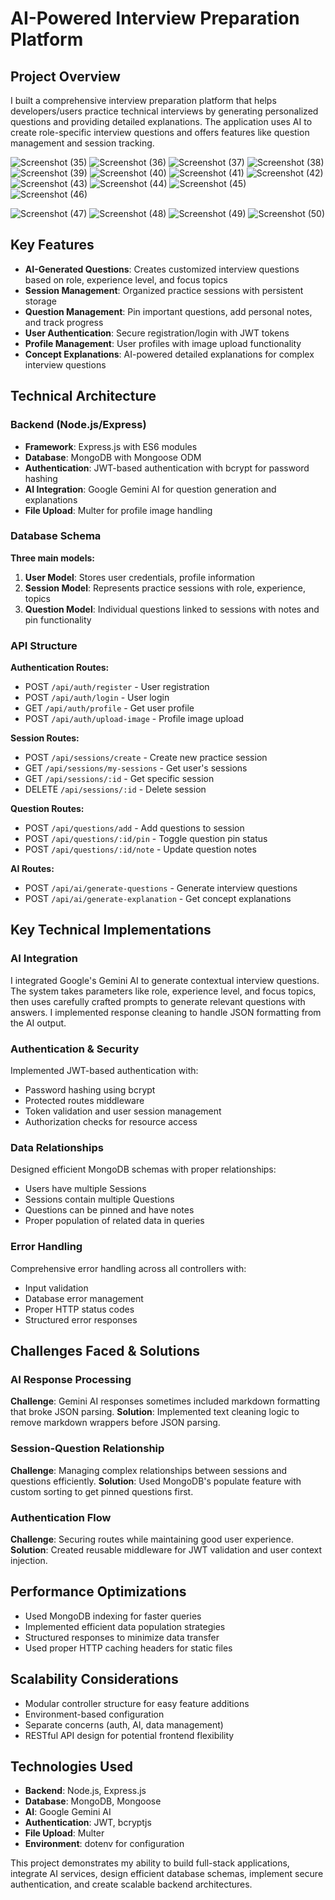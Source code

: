 # AI-Powered Interview Preparation Platform

## Project Overview
I built a comprehensive interview preparation platform that helps developers/users practice technical interviews by generating personalized questions and providing detailed explanations. 
The application uses AI to create role-specific interview questions and offers features like question management and session tracking.

![Screenshot (35)](https://github.com/user-attachments/assets/5e863eca-b667-405f-94ea-f87a29a5a6fc)
![Screenshot (36)](https://github.com/user-attachments/assets/c129b26d-2d6d-4c9b-a0f7-15161e96c2cf)
![Screenshot (37)](https://github.com/user-attachments/assets/0573fe61-b3e0-4466-830e-55baa8b90d3e)
![Screenshot (38)](https://github.com/user-attachments/assets/56b0a59a-8f61-468c-b0bf-636fc48f4752)
![Screenshot (39)](https://github.com/user-attachments/assets/0c5f85a2-bae9-4c2a-be15-b3457d79c0fa)
![Screenshot (40)](https://github.com/user-attachments/assets/56c3b3dc-0997-47da-8d37-5a1e5b2b518f)
![Screenshot (41)](https://github.com/user-attachments/assets/a49fa3bd-809c-4afc-9837-1aa694dc972f)
![Screenshot (42)](https://github.com/user-attachments/assets/b487878a-60ee-4515-889d-829494c979d2)
![Screenshot (43)](https://github.com/user-attachments/assets/3f64225a-104b-43d3-84c9-e2eccf757d11)
![Screenshot (44)](https://github.com/user-attachments/assets/eab9d5bc-fdce-4a3a-8190-7a2b532b883a)
![Screenshot (45)](https://github.com/user-attachments/assets/78259c76-5f56-44f6-97bc-20e26db6a76e)
![Screenshot (46)](https://github.com/user-attachments/assets/104658c3-348d-4517-b586-65f9795113e8)

![Screenshot (47)](https://github.com/user-attachments/assets/6757650a-d2b8-4041-ae52-d00c26a2f3d1)
![Screenshot (48)](https://github.com/user-attachments/assets/d12588d5-7a98-4650-8645-c0cfd524b64f)
![Screenshot (49)](https://github.com/user-attachments/assets/b48fa73a-680a-44e8-b166-12644216fa57)
![Screenshot (50)](https://github.com/user-attachments/assets/ed6c01dc-98f0-406e-9aef-5c7d7e967fc0)




## Key Features
- **AI-Generated Questions**: Creates customized interview questions based on role, experience level, and focus topics
- **Session Management**: Organized practice sessions with persistent storage
- **Question Management**: Pin important questions, add personal notes, and track progress
- **User Authentication**: Secure registration/login with JWT tokens
- **Profile Management**: User profiles with image upload functionality
- **Concept Explanations**: AI-powered detailed explanations for complex interview questions

## Technical Architecture

### Backend (Node.js/Express)
- **Framework**: Express.js with ES6 modules
- **Database**: MongoDB with Mongoose ODM
- **Authentication**: JWT-based authentication with bcrypt for password hashing
- **AI Integration**: Google Gemini AI for question generation and explanations
- **File Upload**: Multer for profile image handling

### Database Schema
**Three main models:**
1. **User Model**: Stores user credentials, profile information
2. **Session Model**: Represents practice sessions with role, experience, topics
3. **Question Model**: Individual questions linked to sessions with notes and pin functionality

### API Structure
**Authentication Routes:**
- POST `/api/auth/register` - User registration
- POST `/api/auth/login` - User login  
- GET `/api/auth/profile` - Get user profile
- POST `/api/auth/upload-image` - Profile image upload

**Session Routes:**
- POST `/api/sessions/create` - Create new practice session
- GET `/api/sessions/my-sessions` - Get user's sessions
- GET `/api/sessions/:id` - Get specific session
- DELETE `/api/sessions/:id` - Delete session

**Question Routes:**
- POST `/api/questions/add` - Add questions to session
- POST `/api/questions/:id/pin` - Toggle question pin status
- POST `/api/questions/:id/note` - Update question notes

**AI Routes:**
- POST `/api/ai/generate-questions` - Generate interview questions
- POST `/api/ai/generate-explanation` - Get concept explanations

## Key Technical Implementations

### AI Integration
I integrated Google's Gemini AI to generate contextual interview questions. 
The system takes parameters like role, experience level, and focus topics, then uses carefully crafted prompts to generate relevant questions with answers. 
I implemented response cleaning to handle JSON formatting from the AI output.

### Authentication & Security
Implemented JWT-based authentication with:
- Password hashing using bcrypt
- Protected routes middleware
- Token validation and user session management
- Authorization checks for resource access

### Data Relationships
Designed efficient MongoDB schemas with proper relationships:
- Users have multiple Sessions
- Sessions contain multiple Questions
- Questions can be pinned and have notes
- Proper population of related data in queries

### Error Handling
Comprehensive error handling across all controllers with:
- Input validation
- Database error management
- Proper HTTP status codes
- Structured error responses

## Challenges Faced & Solutions

### AI Response Processing
**Challenge**: Gemini AI responses sometimes included markdown formatting that broke JSON parsing.
**Solution**: Implemented text cleaning logic to remove markdown wrappers before JSON parsing.

### Session-Question Relationship
**Challenge**: Managing complex relationships between sessions and questions efficiently.
**Solution**: Used MongoDB's populate feature with custom sorting to get pinned questions first.

### Authentication Flow
**Challenge**: Securing routes while maintaining good user experience.
**Solution**: Created reusable middleware for JWT validation and user context injection.

## Performance Optimizations
- Used MongoDB indexing for faster queries
- Implemented efficient data population strategies
- Structured responses to minimize data transfer
- Used proper HTTP caching headers for static files

## Scalability Considerations
- Modular controller structure for easy feature additions
- Environment-based configuration
- Separate concerns (auth, AI, data management)
- RESTful API design for potential frontend flexibility

## Technologies Used
- **Backend**: Node.js, Express.js
- **Database**: MongoDB, Mongoose
- **AI**: Google Gemini AI
- **Authentication**: JWT, bcryptjs
- **File Upload**: Multer
- **Environment**: dotenv for configuration


This project demonstrates my ability to build full-stack applications, integrate AI services, design efficient database schemas, implement secure authentication, and create scalable backend architectures.
